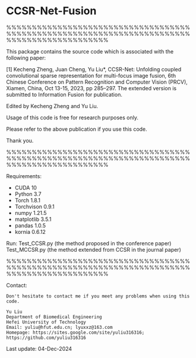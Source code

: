 # CCSR-Net-Fusion

%%%%%%%%%%%%%%%%%%%%%%%%%%%%%%%%%%%%%%%%%%%%%%%%%%%%%%%%%%%%%%%%%%%%%%%%%%%%%%%%%%%%%%%%%%%%

This package contains the source code which is associated with the following paper:

[1] Kecheng Zheng, Juan Cheng, Yu Liu*, CCSR-Net: Unfolding coupled convolutional sparse representation for multi-focus image fusion, 6th Chinese Conference on Pattern Recognition and Computer Vision (PRCV), Xiamen, China, Oct 13-15, 2023, pp 285–297.
The extended version is submitted to Information Fusion for publication.

Edited by Kecheng Zheng and Yu Liu.   

Usage of this code is free for research purposes only. 

Please refer to the above publication if you use this code.

Thank you.

%%%%%%%%%%%%%%%%%%%%%%%%%%%%%%%%%%%%%%%%%%%%%%%%%%%%%%%%%%%%%%%%%%%%%%%%%%%%%%%%%%%%%%%%%%%%

Requirements:
- CUDA  10
- Python  3.7
- Torch  1.8.1
- Torchvison  0.9.1
- numpy  1.21.5
- matplotlib 3.5.1
- pandas  1.0.5
- kornia 0.6.12

Run:
Test_CCSR.py (the method proposed in the conference paper)
Test_MCCSR.py (the method extended from CCSR in the journal paper)

%%%%%%%%%%%%%%%%%%%%%%%%%%%%%%%%%%%%%%%%%%%%%%%%%%%%%%%%%%%%%%%%%%%%%%%%%%%%%%%%%%%%%%%%%%%%

Contact:

    Don't hesitate to contact me if you meet any problems when using this code.

    Yu Liu
    Department of Biomedical Engineering
    Hefei University of Technology                                                            
    Email: yuliu@hfut.edu.cn; lyuxxz@163.com
    Homepage: https://sites.google.com/site/yuliu316316; https://github.com/yuliu316316


Last update: 04-Dec-2024
